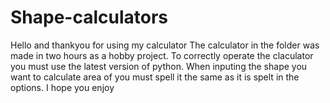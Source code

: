 # Shape-calculators
Hello and thankyou for using my calculator
The calculator in the folder was made in two hours as a hobby project.
To correctly operate the claculator you must use the latest version of python.
When inputing the shape you want to calculate area of you must spell it the same as it is spelt in the options.
I hope you enjoy
